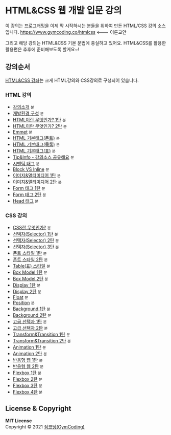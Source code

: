 # HTML&CSS 웹 개발 입문 강의

이 강의는 프로그래밍을 이제 막 시작하시는 분들을 위하여 만든 HTML/CSS 강의 소스 입니다. 
https://www.gymcoding.co/htmlcss <--- 이론교안

그리고 해당 강의는 HTML&CSS 기본 문법에 충실하고 있어요. HTML&CSS를 활용한 활용편은 추후에 준비해보도록 할게요~!

## 강의순서
[HTML&CSS 강좌](https://www.youtube.com/playlist?list=PLlaP-jSd-nK-ponbKDjrSn3BQG9MgHSKv)는 크게 HTML강의와 CSS강의로 구성되어 있습니다.

### HTML 강의
- [강의소개](https://www.youtube.com/watch?v=N_nVDZSAjq4&list=PLlaP-jSd-nK-ponbKDjrSn3BQG9MgHSKv&index=1) `분`
- [개발환경 구성](https://www.youtube.com/watch?v=9o5VuZB5OKw&list=PLlaP-jSd-nK-ponbKDjrSn3BQG9MgHSKv&index=2&t=107s) `분`
- [HTML이란 무엇인가? 1탄](https://www.youtube.com/watch?v=S_tOP4W0u1Q&list=PLlaP-jSd-nK-ponbKDjrSn3BQG9MgHSKv&index=3&t=2s) `분`
- [HTML이란 무엇인가? 2탄](https://www.youtube.com/watch?v=nXJ3FhEvd4w&list=PLlaP-jSd-nK-ponbKDjrSn3BQG9MgHSKv&index=4) `분`
- [Emmet](https://www.youtube.com/watch?v=44pQ6p5pHX8&list=PLlaP-jSd-nK-ponbKDjrSn3BQG9MgHSKv&index=5&t=230s) `분`
- [HTML 기본태그(폰트)](https://www.youtube.com/watch?v=unKwt4lwwxQ&list=PLlaP-jSd-nK-ponbKDjrSn3BQG9MgHSKv&index=6) `분`
- [HTML 기본태그(목록)](https://www.youtube.com/watch?v=rbd_HWUHCIc&list=PLlaP-jSd-nK-ponbKDjrSn3BQG9MgHSKv&index=7&t=285s) `분`
- [HTML 기본태그(표)](https://www.youtube.com/watch?v=uYli5PMlOrw&list=PLlaP-jSd-nK-ponbKDjrSn3BQG9MgHSKv&index=8&t=3s) `분`
- [Tip&Info - 강의소스 공유해요](https://www.youtube.com/watch?v=z_dRBzHx3nA&list=PLlaP-jSd-nK-ponbKDjrSn3BQG9MgHSKv&index=9) `분`
- [시맨틱 태그](https://www.youtube.com/watch?v=S_40GQe6hqM&list=PLlaP-jSd-nK-ponbKDjrSn3BQG9MgHSKv&index=10&t=320s) `분`
- [Block VS Inline](https://www.youtube.com/watch?v=Gy_T_fcnQYA&list=PLlaP-jSd-nK-ponbKDjrSn3BQG9MgHSKv&index=11&t=186s) `분`
- [이미지&멀티미디어 1탄](https://www.youtube.com/watch?v=1U2xVBGoaBw&list=PLlaP-jSd-nK-ponbKDjrSn3BQG9MgHSKv&index=12) `분`
- [이미지&멀티미디어 2탄](https://www.youtube.com/watch?v=uCIPKEpb9JQ&list=PLlaP-jSd-nK-ponbKDjrSn3BQG9MgHSKv&index=13&t=663s) `분`
- [Form 태그 1탄](https://www.youtube.com/watch?v=b-iOa0Rkyb8&list=PLlaP-jSd-nK-ponbKDjrSn3BQG9MgHSKv&index=14) `분`
- [Form 태그 2탄](https://www.youtube.com/watch?v=J-cWqA84Lus&list=PLlaP-jSd-nK-ponbKDjrSn3BQG9MgHSKv&index=15) `분`
- [Head 태그](https://www.youtube.com/watch?v=k7E97CGrnX0&list=PLlaP-jSd-nK-ponbKDjrSn3BQG9MgHSKv&index=16&t=63s) `분`

### CSS 강의
- [CSS란 무엇인가?](https://www.youtube.com/watch?v=JgolsnrdnGM&list=PLlaP-jSd-nK-ponbKDjrSn3BQG9MgHSKv&index=17&t=261s) `분`
- [선택자(Selector) 1탄](https://www.youtube.com/watch?v=qnEexWGLcDg&list=PLlaP-jSd-nK-ponbKDjrSn3BQG9MgHSKv&index=18) `분`
- [선택자(Selector) 2탄](https://www.youtube.com/watch?v=mo7O9RyZBZ0&list=PLlaP-jSd-nK-ponbKDjrSn3BQG9MgHSKv&index=19) `분`
- [선택자(Selector) 3탄](https://www.youtube.com/watch?v=IohdIDrXeMA&list=PLlaP-jSd-nK-ponbKDjrSn3BQG9MgHSKv&index=20&t=693s) `분`
- [폰트 스타일 1탄](https://www.youtube.com/watch?v=dSSb0HInu9A&list=PLlaP-jSd-nK-ponbKDjrSn3BQG9MgHSKv&index=21) `분`
- [폰트 스타일 2탄](https://www.youtube.com/watch?v=2snXDTDUGQk&list=PLlaP-jSd-nK-ponbKDjrSn3BQG9MgHSKv&index=22&t=1s) `분`
- [Table(표) 스타일](https://www.youtube.com/watch?v=8dORSNz61LY&list=PLlaP-jSd-nK-ponbKDjrSn3BQG9MgHSKv&index=23) `분`
- [Box Model 1탄](https://www.youtube.com/watch?v=XmBwKeoveFA&list=PLlaP-jSd-nK-ponbKDjrSn3BQG9MgHSKv&index=24&t=602s) `분`
- [Box Model 2탄](https://www.youtube.com/watch?v=kOkQtSLX9tU&list=PLlaP-jSd-nK-ponbKDjrSn3BQG9MgHSKv&index=25) `분`
- [Display 1탄](https://www.youtube.com/watch?v=_v3CdOzTEcU&list=PLlaP-jSd-nK-ponbKDjrSn3BQG9MgHSKv&index=26&t=372s) `분`
- [Display 2탄](https://www.youtube.com/watch?v=uLzNSR24yGo&list=PLlaP-jSd-nK-ponbKDjrSn3BQG9MgHSKv&index=27) `분`
- [Float](https://www.youtube.com/watch?v=nmCh-6iHHQI&list=PLlaP-jSd-nK-ponbKDjrSn3BQG9MgHSKv&index=28&t=1s) `분`
- [Position](https://www.youtube.com/watch?v=Nq4WblZ1VXY&list=PLlaP-jSd-nK-ponbKDjrSn3BQG9MgHSKv&index=29) `분`
- [Background 1탄](https://www.youtube.com/watch?v=zBIdvylZLNM&list=PLlaP-jSd-nK-ponbKDjrSn3BQG9MgHSKv&index=30&t=614s) `분`
- [Background 2탄](https://www.youtube.com/watch?v=f-wDCgR-788&list=PLlaP-jSd-nK-ponbKDjrSn3BQG9MgHSKv&index=31) `분`
- [고급 선택자 1탄](https://www.youtube.com/watch?v=9GEpgdjOFoM&list=PLlaP-jSd-nK-ponbKDjrSn3BQG9MgHSKv&index=32&t=2s&pp=sAQB) `분`
- [고급 선택자 2탄](https://www.youtube.com/watch?v=r-njMGX4GQw&list=PLlaP-jSd-nK-ponbKDjrSn3BQG9MgHSKv&index=33&pp=sAQB) `분`
- [Transform&Transition 1탄](https://www.youtube.com/watch?v=FQesJJJe1VM&list=PLlaP-jSd-nK-ponbKDjrSn3BQG9MgHSKv&index=34&pp=sAQB) `분`
- [Transform&Transition 2탄](https://www.youtube.com/watch?v=ZfkLTxNl9uk&list=PLlaP-jSd-nK-ponbKDjrSn3BQG9MgHSKv&index=35&pp=sAQB) `분`
- [Animation 1탄](https://www.youtube.com/watch?v=3TffDCHGlTw&list=PLlaP-jSd-nK-ponbKDjrSn3BQG9MgHSKv&index=36&pp=sAQB) `분`
- [Animation 2탄](https://www.youtube.com/watch?v=aDfePEQkkuA&list=PLlaP-jSd-nK-ponbKDjrSn3BQG9MgHSKv&index=37&pp=sAQB) `분`
- [반응형 웹 1탄](https://www.youtube.com/watch?v=Nmsps_8e16Q&list=PLlaP-jSd-nK-ponbKDjrSn3BQG9MgHSKv&index=38&pp=sAQB) `분`
- [반응형 웹 2탄](https://www.youtube.com/watch?v=hllg-sOz-LU&list=PLlaP-jSd-nK-ponbKDjrSn3BQG9MgHSKv&index=39&pp=sAQB) `분`
- [Flexbox 1탄](https://www.youtube.com/watch?v=uJWK6cUjv_k&list=PLlaP-jSd-nK-ponbKDjrSn3BQG9MgHSKv&index=40&pp=sAQB) `분`
- [Flexbox 2탄](https://www.youtube.com/watch?v=UOJOtwaijg4&list=PLlaP-jSd-nK-ponbKDjrSn3BQG9MgHSKv&index=41&pp=sAQB) `분`
- [Flexbox 3탄](https://www.youtube.com/watch?v=Y0b8ZSvpePY&list=PLlaP-jSd-nK-ponbKDjrSn3BQG9MgHSKv&index=42&pp=sAQB) `분`
- [Flexbox 4탄](https://www.youtube.com/watch?v=oHLJRcbM3sk&list=PLlaP-jSd-nK-ponbKDjrSn3BQG9MgHSKv&index=43&pp=sAQB) `분`

## License & Copyright

**MIT License** <br>
Copyright © 2021 [짐코딩(GymCoding)](https://www.youtube.com/channel/UCZ30aWiMw5C8mGcESlAGQbA/?sub_confirmation=1/)
